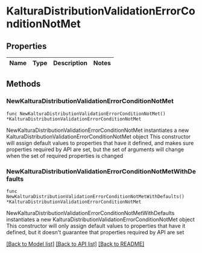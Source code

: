 # KalturaDistributionValidationErrorConditionNotMet

## Properties

Name | Type | Description | Notes
------------ | ------------- | ------------- | -------------

## Methods

### NewKalturaDistributionValidationErrorConditionNotMet

`func NewKalturaDistributionValidationErrorConditionNotMet() *KalturaDistributionValidationErrorConditionNotMet`

NewKalturaDistributionValidationErrorConditionNotMet instantiates a new KalturaDistributionValidationErrorConditionNotMet object
This constructor will assign default values to properties that have it defined,
and makes sure properties required by API are set, but the set of arguments
will change when the set of required properties is changed

### NewKalturaDistributionValidationErrorConditionNotMetWithDefaults

`func NewKalturaDistributionValidationErrorConditionNotMetWithDefaults() *KalturaDistributionValidationErrorConditionNotMet`

NewKalturaDistributionValidationErrorConditionNotMetWithDefaults instantiates a new KalturaDistributionValidationErrorConditionNotMet object
This constructor will only assign default values to properties that have it defined,
but it doesn't guarantee that properties required by API are set


[[Back to Model list]](../README.md#documentation-for-models) [[Back to API list]](../README.md#documentation-for-api-endpoints) [[Back to README]](../README.md)



